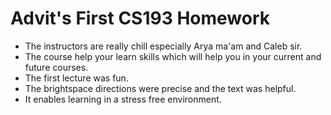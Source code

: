 # Advit's First CS193 Homework
- The instructors are really chill especially Arya ma'am and Caleb sir.
- The course help your learn skills which will help you in your current and future courses.
- The first lecture was fun.
- The brightspace directions were precise and the text was helpful.
- It enables learning in a stress free environment.
